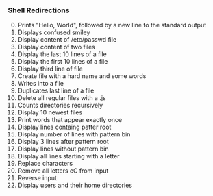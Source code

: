 ### Shell Redirections

0. Prints "Hello, World", followed by a new line to the standard output  
1. Displays confused smiley  
2. Display content of /etc/passwd file  
3. Display content of two files  
4. Display the last 10 lines of a file  
5. Display the first 10 lines of a file  
6. Display third line of file  
7. Create file with a hard name and some words  
8. Writes into a file  
9. Duplicates last line of a file  
10. Delete all regular files with a .js  
11. Counts directories recursively  
12. Display 10 newest files  
13. Print words that appear exactly once  
14. Display lines containg patter root  
15. Display number of lines with pattern bin  
16. Display 3 lines after pattern root  
17. Display lines without pattern bin  
18. Display all lines starting with a letter  
19. Replace characters  
20. Remove all letters cC from input  
21. Reverse input  
22. Display users and their home directories  
